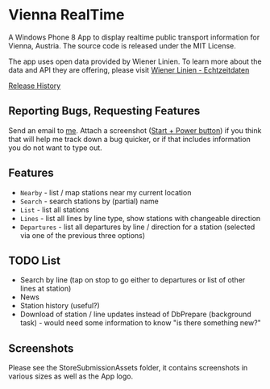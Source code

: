 Vienna RealTime
==============

A Windows Phone 8 App to display realtime public transport information for Vienna, Austria.
The source code is released under the MIT License.

The app uses open data provided by Wiener Linien. To learn more about the data and API they are offering,
please visit [Wiener Linien - Echtzeitdaten](https://open.wien.at/site/datensatz/?id=add66f20-d033-4eee-b9a0-47019828e698)

[Release History](https://github.com/christophwille/viennarealtime/wiki/Release-History)

## Reporting Bugs, Requesting Features

Send an email to [me](mailto:christoph.wille@gmail.com). Attach a screenshot ([Start + Power button](http://www.windowsphone.com/en-us/how-to/wp8/photos/take-a-screenshot))
if you think that will help me track down a bug quicker, or if that includes information you do not want to type out. 

## Features

* `Nearby` - list / map stations near my current location
* `Search` - search stations by (partial) name
* `List` - list all stations
* `Lines` - list all lines by line type, show stations with changeable direction
* `Departures` - list all departures by line / direction for a station (selected via one of the previous three options)

## TODO List

* Search by line (tap on stop to go either to departures or list of other lines at station)
* News
* Station history (useful?)
* Download of station / line updates instead of DbPrepare (background task) - would need some information to know "is there something new?"
	
## Screenshots

Please see the StoreSubmissionAssets folder, it contains screenshots in various sizes as well as the App logo.